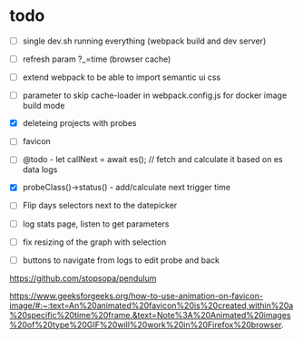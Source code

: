 

# todo

- [ ] single dev.sh running everything (webpack build and dev server)
- [ ] refresh param ?_=time (browser cache)
- [ ] extend webpack to be able to import semantic ui css
- [ ] parameter to skip cache-loader in webpack.config.js for docker image build mode
- [x] deleteing projects with probes
- [ ] favicon
- [ ] @todo - let callNext = await es(); // fetch and calculate it based on es data logs
- [x] probeClass()->status() - add/calculate next trigger time
- [ ] Flip days selectors next to the datepicker
- [ ] log stats page, listen to get parameters
- [ ] fix resizing of the graph with selection
- [ ] buttons to navigate from logs to edit probe and back



https://github.com/stopsopa/pendulum


https://www.geeksforgeeks.org/how-to-use-animation-on-favicon-image/#:~:text=An%20animated%20favicon%20is%20created,within%20a%20specific%20time%20frame.&text=Note%3A%20Animated%20images%20of%20type%20GIF%20will%20work%20in%20Firefox%20browser.